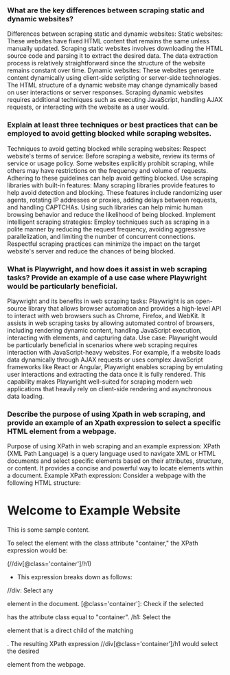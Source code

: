 ### What are the key differences between scraping static and dynamic websites?
Differences between scraping static and dynamic websites:
Static websites: These websites have fixed HTML content that remains the same unless manually updated. Scraping static websites involves downloading the HTML source code and parsing it to extract the desired data. The data extraction process is relatively straightforward since the structure of the website remains constant over time.
Dynamic websites: These websites generate content dynamically using client-side scripting or server-side technologies. The HTML structure of a dynamic website may change dynamically based on user interactions or server responses. Scraping dynamic websites requires additional techniques such as executing JavaScript, handling AJAX requests, or interacting with the website as a user would.

### Explain at least three techniques or best practices that can be employed to avoid getting blocked while scraping websites.
Techniques to avoid getting blocked while scraping websites:
Respect website's terms of service: Before scraping a website, review its terms of service or usage policy. Some websites explicitly prohibit scraping, while others may have restrictions on the frequency and volume of requests. Adhering to these guidelines can help avoid getting blocked.
Use scraping libraries with built-in features: Many scraping libraries provide features to help avoid detection and blocking. These features include randomizing user agents, rotating IP addresses or proxies, adding delays between requests, and handling CAPTCHAs. Using such libraries can help mimic human browsing behavior and reduce the likelihood of being blocked.
Implement intelligent scraping strategies: Employ techniques such as scraping in a polite manner by reducing the request frequency, avoiding aggressive parallelization, and limiting the number of concurrent connections. Respectful scraping practices can minimize the impact on the target website's server and reduce the chances of being blocked.

### What is Playwright, and how does it assist in web scraping tasks? Provide an example of a use case where Playwright would be particularly beneficial.
Playwright and its benefits in web scraping tasks:
Playwright is an open-source library that allows browser automation and provides a high-level API to interact with web browsers such as Chrome, Firefox, and WebKit. It assists in web scraping tasks by allowing automated control of browsers, including rendering dynamic content, handling JavaScript execution, interacting with elements, and capturing data.
Use case: Playwright would be particularly beneficial in scenarios where web scraping requires interaction with JavaScript-heavy websites. For example, if a website loads data dynamically through AJAX requests or uses complex JavaScript frameworks like React or Angular, Playwright enables scraping by emulating user interactions and extracting the data once it is fully rendered. This capability makes Playwright well-suited for scraping modern web applications that heavily rely on client-side rendering and asynchronous data loading.

### Describe the purpose of using Xpath in web scraping, and provide an example of an Xpath expression to select a specific HTML element from a webpage.

Purpose of using XPath in web scraping and an example expression:
XPath (XML Path Language) is a query language used to navigate XML or HTML documents and select specific elements based on their attributes, structure, or content. It provides a concise and powerful way to locate elements within a document.
Example XPath expression:
Consider a webpage with the following HTML structure:


<html>
  <body>
    <div class="container">
      <h1>Welcome to Example Website</h1>
      <p>This is some sample content.</p>
    </div>
  </body>
</html>
To select the 
<!-- <h1> -->
 element with the class attribute "container," the XPath expression would be:


 (//div[@class='container']/h1)

- This expression breaks down as follows:

//div: Select any 
<!-- <div>  -->
element in the document.
[@class='container']: Check if the selected
 <!-- <div> -->
  has the attribute class equal to "container".
/h1: Select the 
<!-- <h1> -->
 element that is a direct child of the matching <div>.
The resulting XPath expression //div[@class='container']/h1 would select the desired 
<!-- ( <h1> ) -->
element from the webpage.